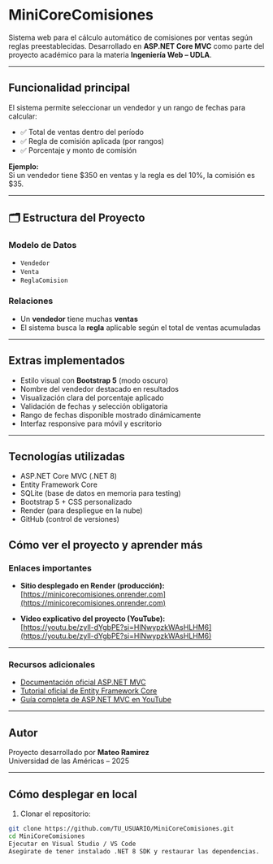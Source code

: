 # MiniCoreComisiones

Sistema web para el cálculo automático de comisiones por ventas según reglas preestablecidas. Desarrollado en **ASP.NET Core MVC** como parte del proyecto académico para la materia **Ingeniería Web – UDLA**.

---

## Funcionalidad principal

El sistema permite seleccionar un vendedor y un rango de fechas para calcular:

- ✅ Total de ventas dentro del período
- ✅ Regla de comisión aplicada (por rangos)
- ✅ Porcentaje y monto de comisión

**Ejemplo:**  
Si un vendedor tiene $350 en ventas y la regla es del 10%, la comisión es $35.

---

## 🗂 Estructura del Proyecto

### Modelo de Datos

- `Vendedor`
- `Venta`
- `ReglaComision`

### Relaciones

- Un **vendedor** tiene muchas **ventas**
- El sistema busca la **regla** aplicable según el total de ventas acumuladas

---

## Extras implementados

- Estilo visual con **Bootstrap 5** (modo oscuro)
- Nombre del vendedor destacado en resultados
- Visualización clara del porcentaje aplicado
- Validación de fechas y selección obligatoria
- Rango de fechas disponible mostrado dinámicamente
- Interfaz responsive para móvil y escritorio

---

## Tecnologías utilizadas

- ASP.NET Core MVC (.NET 8)
- Entity Framework Core
- SQLite (base de datos en memoria para testing)
- Bootstrap 5 + CSS personalizado
- Render (para despliegue en la nube)
- GitHub (control de versiones)

## Cómo ver el proyecto y aprender más

### Enlaces importantes

- **Sitio desplegado en Render (producción):**  
  [https://minicorecomisiones.onrender.com](https://minicorecomisiones.onrender.com)

- **Video explicativo del proyecto (YouTube):**  
  [https://youtu.be/zyll-dYgbPE?si=HlNwypzkWAsHLHM6](https://youtu.be/zyll-dYgbPE?si=HlNwypzkWAsHLHM6)

---

### Recursos adicionales

- [Documentación oficial ASP.NET MVC](https://learn.microsoft.com/en-us/aspnet/core/mvc/overview?view=aspnetcore-8.0)  
- [Tutorial oficial de Entity Framework Core](https://learn.microsoft.com/en-us/ef/core/)  
- [Guía completa de ASP.NET MVC en YouTube](https://youtu.be/sZVqGIW6Jno?si=ZAFDyRnhNinXSGT-)

---

## Autor

Proyecto desarrollado por **Mateo Ramirez**  
Universidad de las Américas – 2025

---

## Cómo desplegar en local

1. Clonar el repositorio:

```bash
git clone https://github.com/TU_USUARIO/MiniCoreComisiones.git
cd MiniCoreComisiones
Ejecutar en Visual Studio / VS Code
Asegúrate de tener instalado .NET 8 SDK y restaurar las dependencias.
